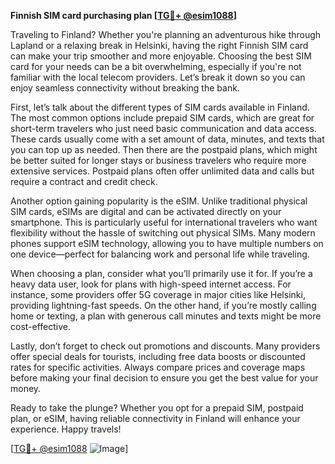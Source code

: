 **Finnish SIM card purchasing plan [[TG💪+ @esim1088](https://t.me/s/esim1088)]**

Traveling to Finland? Whether you're planning an adventurous hike through Lapland or a relaxing break in Helsinki, having the right Finnish SIM card can make your trip smoother and more enjoyable. Choosing the best SIM card for your needs can be a bit overwhelming, especially if you're not familiar with the local telecom providers. Let’s break it down so you can enjoy seamless connectivity without breaking the bank.

First, let’s talk about the different types of SIM cards available in Finland. The most common options include prepaid SIM cards, which are great for short-term travelers who just need basic communication and data access. These cards usually come with a set amount of data, minutes, and texts that you can top up as needed. Then there are the postpaid plans, which might be better suited for longer stays or business travelers who require more extensive services. Postpaid plans often offer unlimited data and calls but require a contract and credit check.

Another option gaining popularity is the eSIM. Unlike traditional physical SIM cards, eSIMs are digital and can be activated directly on your smartphone. This is particularly useful for international travelers who want flexibility without the hassle of switching out physical SIMs. Many modern phones support eSIM technology, allowing you to have multiple numbers on one device—perfect for balancing work and personal life while traveling.

When choosing a plan, consider what you’ll primarily use it for. If you’re a heavy data user, look for plans with high-speed internet access. For instance, some providers offer 5G coverage in major cities like Helsinki, providing lightning-fast speeds. On the other hand, if you’re mostly calling home or texting, a plan with generous call minutes and texts might be more cost-effective.

Lastly, don’t forget to check out promotions and discounts. Many providers offer special deals for tourists, including free data boosts or discounted rates for specific activities. Always compare prices and coverage maps before making your final decision to ensure you get the best value for your money.

Ready to take the plunge? Whether you opt for a prepaid SIM, postpaid plan, or eSIM, having reliable connectivity in Finland will enhance your experience. Happy travels!

[[TG💪+ @esim1088](https://t.me/s/esim1088) ![Image](https://i.postimg.cc/Y0z9fWf4/image.png)]